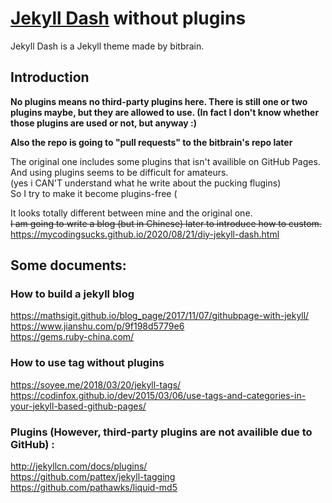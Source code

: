 # [Jekyll Dash](https://github.com/bitbrain/jekyll-dash) without plugins  

Jekyll Dash is a Jekyll theme made by bitbrain.

## Introduction  
**No plugins means no third-party plugins here. There is still one or two plugins maybe, but they are allowed to use. (In fact I don't know whether those plugins are used or not, but anyway :)**

**Also the repo is going to "pull requests" to the bitbrain's repo later**

The original one includes some plugins that isn't availible on GitHub Pages.  
And using plugins seems to be difficult for amateurs.  
(yes i CAN'T understand what he write about the pucking flugins)   
So I try to make it become plugins-free (

It looks totally different between mine and the original one.  
~~I am going to write a blog (but in Chinese) later to introduce how to custom.~~  
https://mycodingsucks.github.io/2020/08/21/diy-jekyll-dash.html

## Some documents:  
### How to build a jekyll blog  
https://mathsigit.github.io/blog_page/2017/11/07/githubpage-with-jekyll/  
https://www.jianshu.com/p/9f198d5779e6  
https://gems.ruby-china.com/  

### How to use tag without plugins  
https://soyee.me/2018/03/20/jekyll-tags/  
https://codinfox.github.io/dev/2015/03/06/use-tags-and-categories-in-your-jekyll-based-github-pages/  

### Plugins (However, third-party plugins are not availible due to GitHub) :  
http://jekyllcn.com/docs/plugins/  
https://github.com/pattex/jekyll-tagging  
https://github.com/pathawks/liquid-md5
